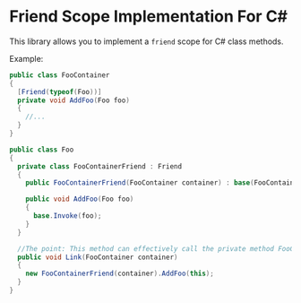 # Friend Scope Implementation For C&#35;

This library allows you to implement a `friend` scope for C# class methods.

Example:

```csharp
public class FooContainer
{
  [Friend(typeof(Foo))]
  private void AddFoo(Foo foo)
  {
    //...
  }
}

public class Foo
{
  private class FooContainerFriend : Friend
  {
    public FooContainerFriend(FooContainer container) : base(FooContainer) {}

    public void AddFoo(Foo foo)
    {
      base.Invoke(foo);
    }
  }

  //The point: This method can effectively call the private method FooContainer.AddFoo on container.
  public void Link(FooContainer container)
  {
    new FooContainerFriend(container).AddFoo(this);
  }
}
```
